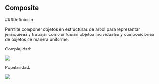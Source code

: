 Composite 
---------

###Definicion

Permite componer objetos en estructuras de arbol para representar jerarquieas y trabajar como si fueran objetos individuales y composiciones de objetos de manera uniforme.

Complejidad:

![](https://www.dofactory.com/images/patterns/use_medium_high.jpg)

Popularidad:

![](https://www.dofactory.com/images/patterns/use_medium_high.jpg)